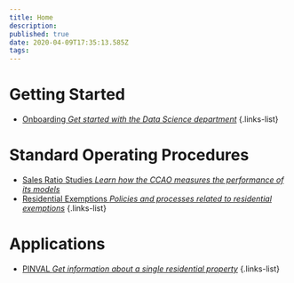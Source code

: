 ```yaml
---
title: Home
description: 
published: true
date: 2020-04-09T17:35:13.585Z
tags: 
---
```


# Getting Started

- [Onboarding *Get started with the Data Science department*](/getting-started/onboarding)
{.links-list}

# Standard Operating Procedures

- [Sales Ratio Studies *Learn how the CCAO measures the performance of its models*](/sops/sales_ratio_studies)
- [Residential Exemptions *Policies and processes related to residential exemptions*](/sops/sales_ratio_studies)
{.links-list}

# Applications

- [PINVAL *Get information about a single residential property*](http://10.124.101.1:8080/app/shiny_app_pinval)
{.links-list}